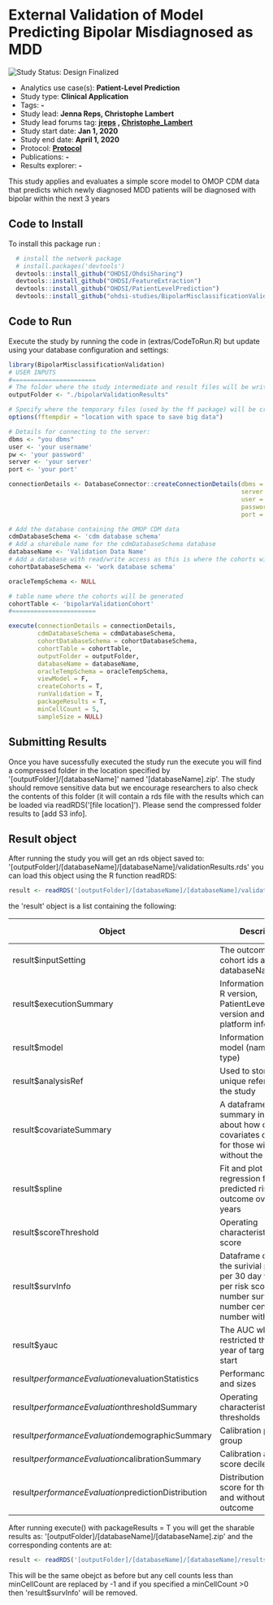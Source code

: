 External Validation of Model Predicting Bipolar Misdiagnosed as MDD
=============

<img src="https://img.shields.io/badge/Study%20Status-Design%20Finalized-brightgreen.svg" alt="Study Status: Design Finalized">

- Analytics use case(s): **Patient-Level Prediction**
- Study type: **Clinical Application**
- Tags: **-**
- Study lead: **Jenna Reps, Christophe Lambert**
- Study lead forums tag: **[jreps](https://forums.ohdsi.org/u/jreps) , [Christophe_Lambert](https://forums.ohdsi.org/u/Christophe_Lambert)**
- Study start date: **Jan 1, 2020**
- Study end date: **April 1, 2020**
- Protocol: **[Protocol](https://github.com/ohdsi-studies/BipolarMisclassificationValidation/blob/master/documents/ProtocolBipolarInMDD.docx)**
- Publications: **-**
- Results explorer: **-**

This study applies and evaluates a simple score model to OMOP CDM data that predicts which newly diagnosed MDD patients will be diagnosed with bipolar within the next 3 years  


## Code to Install

To install this package run :

```r
  # install the network package
  # install.packages('devtools')
  devtools::install_github("OHDSI/OhdsiSharing")
  devtools::install_github("OHDSI/FeatureExtraction")
  devtools::install_github("OHDSI/PatientLevelPrediction")
  devtools::install_github("ohdsi-studies/BipolarMisclassificationValidation")
```

## Code to Run

Execute the study by running the code in (extras/CodeToRun.R) but update using your database configuration and settings:

```r
library(BipolarMisclassificationValidation)
# USER INPUTS
#=======================
# The folder where the study intermediate and result files will be written:
outputFolder <- "./bipolarValidationResults"

# Specify where the temporary files (used by the ff package) will be created:
options(fftempdir = "location with space to save big data")

# Details for connecting to the server:
dbms <- "you dbms"
user <- 'your username'
pw <- 'your password'
server <- 'your server'
port <- 'your port'

connectionDetails <- DatabaseConnector::createConnectionDetails(dbms = dbms,
                                                                server = server,
                                                                user = user,
                                                                password = pw,
                                                                port = port)

# Add the database containing the OMOP CDM data
cdmDatabaseSchema <- 'cdm database schema'
# Add a sharebale name for the cdmDatabaseSchema database
databaseName <- 'Validation Data Name'
# Add a database with read/write access as this is where the cohorts will be generated
cohortDatabaseSchema <- 'work database schema'

oracleTempSchema <- NULL

# table name where the cohorts will be generated
cohortTable <- 'bipolarValidationCohort'
#=======================

execute(connectionDetails = connectionDetails,
        cdmDatabaseSchema = cdmDatabaseSchema,
        cohortDatabaseSchema = cohortDatabaseSchema,
        cohortTable = cohortTable,
        outputFolder = outputFolder,
        databaseName = databaseName,
        oracleTempSchema = oracleTempSchema,
        viewModel = F,
        createCohorts = T,
        runValidation = T,
        packageResults = T,
        minCellCount = 5,
        sampleSize = NULL)
```

## Submitting Results

Once you have sucessfully executed the study run the execute you will find a compressed folder in the location specified by '[outputFolder]/[databaseName]' named '[databaseName].zip'.  The study should remove sensitive data but we encourage researchers to also check the contents of this folder (it will contain a rds file with the results which can be loaded via readRDS('[file location]').  Please send the compressed folder results to [add S3 info].

## Result object
After running the study you will get an rds object saved to:
'[outputFolder]/[databaseName]/[databaseName]/validationResults.rds' you can load this object using the R function readRDS:
```r
result <- readRDS('[outputFolder]/[databaseName]/[databaseName]/validationResults.rds')
```

the 'result' object is a list containing the following:

| Object | Description | Edited by minCellCount |
| ----------| ---------------------------------------------------| ----------------------- |
| result$inputSetting | The outcome and cohort ids and the databaseName | No | 
| result$executionSummary | Information about the R version, PatientLevelPrediction version and execution platform info | No | 
| result$model | Information about the model (name and type) | No | 
| result$analysisRef | Used to store a unique reference for the study | No | 
| result$covariateSummary | A dataframe with summary information about how often the covariates occured for those with and without the outcome | Yes | 
| result$spline | Fit and plot of cox regression for predicted risk ~ outcome over 10 years | Yes | 
| result$scoreThreshold | Operating characteristics per score | Yes |  
| result$survInfo | Dataframe containing the surivial plot data per 30 day window per risk score - number surviving, number censored and number with outcome | Yes | 
| result$yauc | The AUC when restricted the data per year of target cohort start | Yes | 
| result$performanceEvaluation$evaluationStatistics | Performance metrics and sizes | No | 
| result$performanceEvaluation$thresholdSummary | Operating characteristcs @ 100 thresholds | No | 
| result$performanceEvaluation$demographicSummary | Calibration per age group | Yes | 
| result$performanceEvaluation$calibrationSummary | Calibration at risk score deciles | No | 
| result$performanceEvaluation$predictionDistribution | Distribution of risk score for those with and without the outcome | Yes | 

After running execute() with packageResults = T you will get the sharable results as:
'[outputFolder]/[databaseName]/[databaseName].zip' and the corresponding contents are at:
```r
result <- readRDS('[outputFolder]/[databaseName]/[databaseName]/resultsToShare/validationResults.rds')
```
This will be the same obejct as before but any cell counts less than minCellCount are replaced by -1 and if you specified a minCellCount >0 then 'result$survInfo' will be removed.



